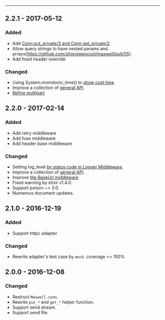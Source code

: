 ------------------

## 2.2.1 - 2017-05-12
### Added
- Add [Conn.put_private/3 and Conn.get_private/2](https://github.com/zhongwencool/maxwell/pull/57)
- Allow query strings to have nested params and arrays(https://github.com/zhongwencool/maxwell/pull/55).
- Add fixed header override

### Changed
-  Using System.monotonic_time() to [show cost time](https://github.com/zhongwencool/maxwell/pull/48).
-  Improve a collection of [general API](https://github.com/zhongwencool/maxwell/pull/36).
-  [Refine multipart](https://github.com/zhongwencool/maxwell/pull/61)

## 2.2.0 - 2017-02-14
### Added
- Add retry middleware
- Add fuse middleware
- Add header base middleware

### Changed
-  Setting log_level [by status code in Logger Middleware](https://github.com/zhongwencool/maxwell/pull/45).
-  Improve a collection of [general API](https://github.com/zhongwencool/maxwell/pull/36).
-  Improve [the BaseUrl middleware](https://github.com/zhongwencool/maxwell/pull/38)
-  Fixed warning by elixir v1.4.0.
-  Support poison ~> 3.0.
-  Numerous document updates.

## 2.1.0 - 2016-12-19
### Added
- Support httpc adapter.

### Changed
- Rewrite adapter's test case by `mock`. coverage == 100%


## 2.0.0 - 2016-12-08
### Changed
- Restruct `Maxwell.conn`.
- Rewrite `put_*` and `get_*` helper function.
- Support send stream.
- Support send file.
